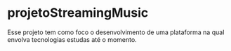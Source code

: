 # projetoStreamingMusic
Esse projeto tem como foco o desenvolvimento de uma plataforma na qual envolva tecnologias estudas até o momento. 
